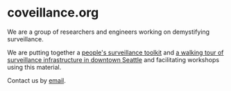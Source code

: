 <title>coveillance</title>

<link rel="stylesheet" href="styles/toolkit-styles.css" class="next-head">
<link rel="stylesheet" href="styles/page-style.css">

# coveillance.org

<!-- * [Watching the watchers: a workshop](http://www.coveillance.org/workshop) -->
<!-- * [A field guide to spotting surveillance cameras](http://www.coveillance.org/field-guide) -->
<!-- * [Who's watching you and how?](http://www.coveillance.org/whos-watching) -->
<!-- * [More info](http://www.coveillance.org/misc) -->

We are a group of researchers and engineers working on demystifying surveillance. 

We are putting together a [people's surveillance toolkit](http://www.coveillance.org/toolkit) and [a walking tour of surveillance infrastructure in downtown Seattle](http://www.coveillance.org/tour) and facilitating workshops using this material.

Contact us by <a href="mailto:sousveillance@protonmail.com">email</a>.
